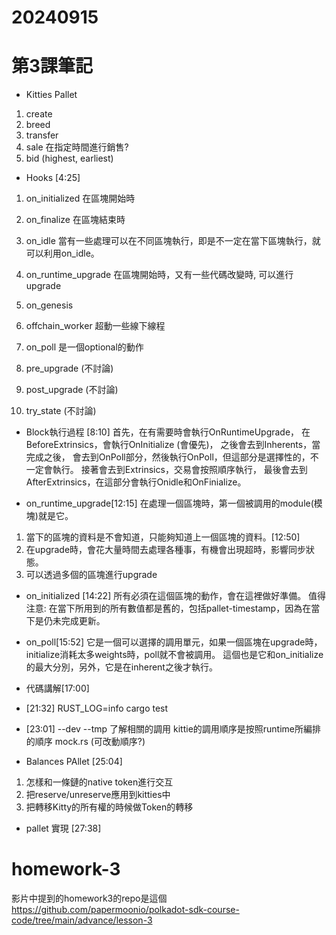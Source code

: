# 20240915
# 第3課筆記
* Kitties Pallet
1. create
2. breed
3. transfer
4. sale
在指定時間進行銷售?
5. bid (highest, earliest)

* Hooks [4:25]
1. on_initialized
在區塊開始時
2. on_finalize
在區塊結束時
3. on_idle
當有一些處理可以在不同區塊執行，即是不一定在當下區塊執行，就可以利用on_idle。
4. on_runtime_upgrade
在區塊開始時，又有一些代碼改變時, 可以進行upgrade
5. on_genesis

6. offchain_worker
超動一些線下線程
7. on_poll
是一個optional的動作
8. pre_upgrade (不討論)
9. post_upgrade (不討論)
10. try_state (不討論)

* Block執行過程 [8:10]
首先，在有需要時會執行OnRuntimeUpgrade，
在BeforeExtrinsics，會執行OnInitialize (會優先)，
之後會去到Inherents，當完成之後，
會去到OnPoll部分，然後執行OnPoll，但這部分是選擇性的，不一定會執行。
接著會去到Extrinsics，交易會按照順序執行，
最後會去到AfterExtrinsics，在這部分會執行Onidle和OnFinialize。

* on_runtime_upgrade[12:15]
在處理一個區塊時，第一個被調用的module(模塊)就是它。
1. 當下的區塊的資料是不會知道，只能夠知道上一個區塊的資料。[12:50]
2. 在upgrade時，會花大量時間去處理各種事，有機會出現超時，影響同步狀態。
3. 可以透過多個的區塊進行upgrade

* on_initialized [14:22]
所有必須在這個區塊的動作，會在這裡做好準備。
值得注意: 在當下所用到的所有數值都是舊的，包括pallet-timestamp，因為在當下是仍未完成更新。

* on_poll[15:52]
它是一個可以選擇的調用單元，如果一個區塊在upgrade時，initialize消耗太多weights時，poll就不會被調用。
這個也是它和on_initialize的最大分別，另外，它是在inherent之後才執行。

* 代碼講解[17:00]

* [21:32]
RUST_LOG=info cargo test

* [23:01]
--dev --tmp
了解相關的調用
kittie的調用順序是按照runtime所編排的順序
mock.rs (可改動順序?)

* Balances PAllet [25:04]
1. 怎樣和一條鏈的native token進行交互
2. 把reserve/unreserve應用到kitties中
3. 把轉移Kitty的所有權的時候做Token的轉移

* pallet 實現 [27:38]

# homework-3
影片中提到的homework3的repo是這個
https://github.com/papermoonio/polkadot-sdk-course-code/tree/main/advance/lesson-3